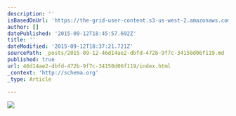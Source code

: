 ```yaml
---
description: ''
isBasedOnUrl: 'https://the-grid-user-content.s3-us-west-2.amazonaws.com/5e140b79-4d98-45b3-8e5d-610e21cd34d1.JPG'
author: []
datePublished: '2015-09-12T18:45:57.692Z'
title: ''
dateModified: '2015-09-12T18:37:21.721Z'
sourcePath: _posts/2015-09-12-46d14ae2-dbfd-472b-9f7c-34150d06f119.md
published: true
url: 46d14ae2-dbfd-472b-9f7c-34150d06f119/index.html
_context: 'http://schema.org'
_type: Article

---
```

![](https://the-grid-user-content.s3-us-west-2.amazonaws.com/5e140b79-4d98-45b3-8e5d-610e21cd34d1.JPG)